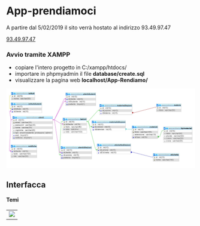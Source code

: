 # App-prendiamoci

A partire dal 5/02/2019 il sito verrà hostato al indirizzo 93.49.97.47

<a href="http://93.49.97.47"> 93.49.97.47 </a>

### Avvio tramite XAMPP
 - copiare l'intero progetto in C:/xampp/htdocs/
 - importare in phpmyadmin il file **database/create.sql**
 - visualizzare la pagina web **localhost/App-Rendiamo/**


<img src="https://github.com/paoli7612/App-Rendiamo/blob/master/doc/img/database.png?raw=true"/>


## Interfacca

#### Temi

<table>
  <tr>
    <td><img src="https://github.com/paoli7612/App-Rendiamo/blob/master/doc/img/001.png?raw=true"></td>
  </tr>
</table>
